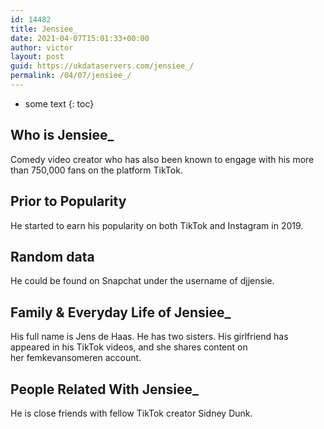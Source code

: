 ```yaml
---
id: 14482
title: Jensiee_
date: 2021-04-07T15:01:33+00:00
author: victor
layout: post
guid: https://ukdataservers.com/jensiee_/
permalink: /04/07/jensiee_/
---
```


* some text
{: toc}


## Who is Jensiee_



Comedy video creator who has also been known to engage with his more than 750,000 fans on the platform TikTok. 

                
                
                
## Prior to Popularity



He started to earn his popularity on both TikTok and Instagram in 2019.

                
                
                
## Random data



He could be found on Snapchat under the username of djjensie.

                
                
                
## Family & Everyday Life of Jensiee_



His full name is Jens de Haas. He has two sisters. His girlfriend has appeared in his TikTok videos, and she shares content on her femkevansomeren account.

                
                
                
## People Related With Jensiee_



He is close friends with fellow TikTok creator Sidney Dunk. 

                
              
            
          
          
          